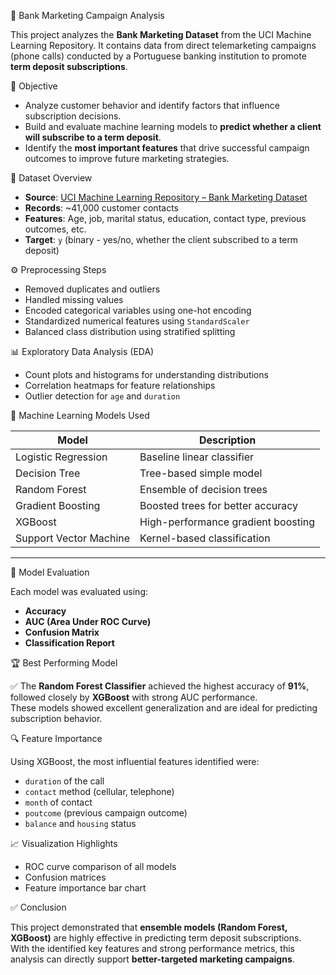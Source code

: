 🏦 Bank Marketing Campaign Analysis

This project analyzes the **Bank Marketing Dataset** from the UCI Machine Learning Repository. It contains data from direct telemarketing campaigns (phone calls) conducted by a Portuguese banking institution to promote **term deposit subscriptions**.


🎯 Objective

- Analyze customer behavior and identify factors that influence subscription decisions.
- Build and evaluate machine learning models to **predict whether a client will subscribe to a term deposit**.
- Identify the **most important features** that drive successful campaign outcomes to improve future marketing strategies.


📂 Dataset Overview

- **Source**: [UCI Machine Learning Repository – Bank Marketing Dataset](https://archive.ics.uci.edu/ml/datasets/Bank+Marketing)
- **Records**: ~41,000 customer contacts
- **Features**: Age, job, marital status, education, contact type, previous outcomes, etc.
- **Target**: `y` (binary - yes/no, whether the client subscribed to a term deposit)


 ⚙️ Preprocessing Steps

- Removed duplicates and outliers
- Handled missing values
- Encoded categorical variables using one-hot encoding
- Standardized numerical features using `StandardScaler`
- Balanced class distribution using stratified splitting


 📊 Exploratory Data Analysis (EDA)

- Count plots and histograms for understanding distributions
- Correlation heatmaps for feature relationships
- Outlier detection for `age` and `duration`


 🤖 Machine Learning Models Used

| Model                    | Description                         |
|-------------------------|-------------------------------------|
| Logistic Regression      | Baseline linear classifier          |
| Decision Tree            | Tree-based simple model             |
| Random Forest            | Ensemble of decision trees          |
| Gradient Boosting        | Boosted trees for better accuracy   |
| XGBoost                  | High-performance gradient boosting  |
| Support Vector Machine   | Kernel-based classification         |

---

🏁 Model Evaluation

Each model was evaluated using:

- **Accuracy**
- **AUC (Area Under ROC Curve)**
- **Confusion Matrix**
- **Classification Report**


 🏆 Best Performing Model

✅ The **Random Forest Classifier** achieved the highest accuracy of **91%**, followed closely by **XGBoost** with strong AUC performance.  
These models showed excellent generalization and are ideal for predicting subscription behavior.


 🔍 Feature Importance

Using XGBoost, the most influential features identified were:

- `duration` of the call
- `contact` method (cellular, telephone)
- `month` of contact
- `poutcome` (previous campaign outcome)
- `balance` and `housing` status


 📈 Visualization Highlights

- ROC curve comparison of all models
- Confusion matrices
- Feature importance bar chart


 ✅ Conclusion

This project demonstrated that **ensemble models (Random Forest, XGBoost)** are highly effective in predicting term deposit subscriptions.  
With the identified key features and strong performance metrics, this analysis can directly support **better-targeted marketing campaigns**.
